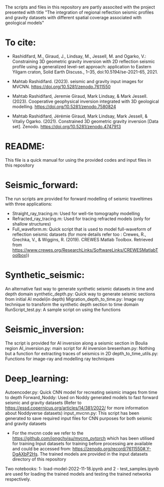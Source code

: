  

The scripts and files in this repository are partly associted with the project presented with title 
"The integration of regional reflection seismic profiles and gravity datasets with different spatial coverage associated with geological models"


# To cite:
- Rashidifard, M., Giraud, J., Lindsay, M., Jessell, M. and Ogarko, V.: Constraining 3D geometric gravity inversion with 2D reflection seismic profile 
  using a generalized level-set approach: application to Eastern Yilgarn craton, Solid Earth Discuss., 1–35, doi:10.5194/se-2021-65, 2021.


- Mahtab Rashidifard. (2023). seismic and gravity input images for MVCNN. https://doi.org/10.5281/zenodo.7611550


- Mahtab Rashidifard, Jeremie Giraud, Mark Lindsay, & Mark Jessell. (2023). Cooperative geophysical 
  inversion integrated with 3D geological modelling. https://doi.org/10.5281/zenodo.7580824
  
- Mahtab Rashidifard, Jérémie Giraud, Mark Lindsay, Mark Jessell, & Vitaliy Ogarko. (2021). Constrained 3D geometric gravity inversion
  [Data set]. Zenodo. https://doi.org/10.5281/zenodo.4747913  







# README:
This file is a quick manual for using the provided codes and input files in this repository


# Seismic_forward:

The run scripts are provided for forward modelling of seismic traveltimes with three applications:
- Straight_ray_tracing.m: Used for well-tie tomography modelling
- Refracted_ray_tracing.m: Used for tracing refracted models (only for shallow structures)
- Full_waveform.m: Quick script that is used to model full-waveform of reflection seismic datasets 
(for more details refer too : Crewes, R., Grechka, V., & Wiggins, R. (2019). CREWES Matlab Toolbox. 
Retrieved from https://www.crewes.org/ResearchLinks/SoftwareLinks/CREWESMatlabToolbox))








# Synthetic_seismic: 

An alternative fast way to generate synthetic seismic datasets in time and depth domain
synthetic_depth.py:  Quick way to generate seismic sections from initial AI model(in depth)
Migration_depth_to_time.py: Image ray technique to transform the synthetic depth section to time domain
RunScript_test.py: A sample script on using the functions








# Seismic_inversion: 
The script is provided for AI inversion along a seismic section in Boulia region
AI_inversion.py: main script for AI inversion
bresenham.py: Nothing but a function for extracting traces of seismics in 2D
depth_to_time_utils.py: Functions for image-ray and modelling ray techniques








# Deep_learning: 

Autoencoder.py: Quick CNN model for recreating seismic images from time to depth
Forward_Noddy: Used on Noddy generated models to fast forward seismic and gravity datasets 
(Refer to https://essd.copernicus.org/articles/14/381/2022/ for more information about Noddyverse datasets)
input_mvcnn.py: This script has been generated to save required input files for CNN purposes for both seismic and gravity datasets

- For the mvcnn code we refer to the https://github.com/jongchyisu/mvcnn_pytorch which has been utilised for training 
Input datasets for training before processing are available and could be accessed from: https://zenodo.org/record/7611550#.Y-DgAXbP2Hs.
The trained models are provided in the input datasets directory of this repository

Two notebooks: 1- load-model-2022-11-18.ipynb and 2 - test_samples.ipynb are used for loading the trained models and testing the trained networks respectively. 

